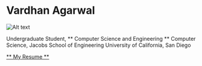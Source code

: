 # Vardhan Agarwal
![Alt text](me.jpg?raw=true "Profile Picture")

Undergraduate Student, ** Computer Science and Engineering **
Computer Science, Jacobs School of Engineering
University of California, San Diego

[** My Resume **](https://drive.google.com/file/d/10d2UGEMAEYO9L7KYhlQAViSk8x7Om6Wo/view)